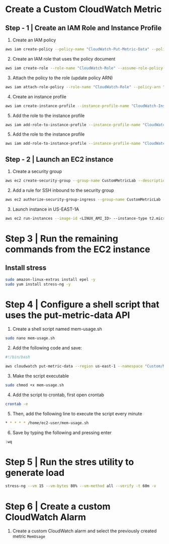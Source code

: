 # Create a Custom CloudWatch Metric

## Step - 1 | Create an IAM Role and Instance Profile

1. Create an IAM policy

```bash
aws iam create-policy --policy-name "CloudWatch-Put-Metric-Data" --policy-document '{"Version":"2012-10-17","Statement":[{"Effect":"Allow","Action":["cloudwatch:PutMetricData"],"Resource":"*"}]}'
```

2. Create an IAM role that uses the policy document

```bash
aws iam create-role --role-name "CloudWatch-Role" --assume-role-policy-document '{"Version":"2012-10-17","Statement":[{"Effect":"Allow","Principal":{"Service":"ec2.amazonaws.com"},"Action":"sts:AssumeRole"}]}'
```

3. Attach the policy to the role (update policy ARN)

```bash
aws iam attach-role-policy --role-name "CloudWatch-Role" --policy-arn "arn:aws:iam::<YOUR_ACC_NO>:policy/CloudWatch-Put-Metric-Data"
```

4. Create an instance profile

```bash
aws iam create-instance-profile --instance-profile-name "CloudWatch-Instance-Profile"
```

5. Add the role to the instance profile

```bash
aws iam add-role-to-instance-profile --instance-profile-name "CloudWatch-Instance-Profile" --role-name "CloudWatch-Role"
```

5. Add the role to the instance profile

```bash
aws iam add-role-to-instance-profile --instance-profile-name "CloudWatch-Instance-Profile" --role-name "CloudWatch-Role"
```

## Step - 2 | Launch an EC2 instance

1. Create a security group

```bash
aws ec2 create-security-group --group-name CustomMetricLab --description "Temporary SG for the Custom Metric Lab"
```

2. Add a rule for SSH inbound to the security group

```bash
aws ec2 authorize-security-group-ingress --group-name CustomMetricLab --protocol tcp --port 22 --cidr 0.0.0.0/0
```

3. Launch instance in US-EAST-1A

```bash
aws ec2 run-instances --image-id <LINUX_AMI_ID> --instance-type t2.micro --placement AvailabilityZone=us-east-1a --security-group-ids <YOUR_SG_ID> --iam-instance-profile Name="CloudWatch-Instance-Profile"
```

# Step 3 | Run the remaining commands from the EC2 instance

## Install stress

```bash
sudo amazon-linux-extras install epel -y
sudo yum install stress-ng -y
```

# Step 4 | Configure a shell script that uses the put-metric-data API

1. Create a shell script named mem-usage.sh

```bash
sudo nano mem-usage.sh
```

2. Add the following code and save:

```bash
#!/bin/bash

aws cloudwatch put-metric-data --region us-east-1 --namespace "Custom/Memory" --metric-name "MemUsage" --value "$(free | awk '/Mem/{printf("%d", ($2-$7)/$2*100)}')" --unit "Percent" --dimensions "Name=InstanceId,Value=$(curl -s http://169.254.169.254/latest/meta-data/instance-id)"
```

3. Make the script executable

```bash
sudo chmod +x mem-usage.sh
```

4. Add the script to crontab, first open crontab

```bash
crontab -e
```

5. Then, add the following line to execute the script every minute

```bash
* * * * * /home/ec2-user/mem-usage.sh
```

6. Save by typing the following and pressing enter

```bash
:wq
```

# Step 5 | Run the stres utility to generate load

```bash
stress-ng --vm 15 --vm-bytes 80% --vm-method all --verify -t 60m -v
```

# Step 6 | Create a custom CloudWatch Alarm

1. Create a custom CloudWatch alarm and select the previously created metric `MemUsage`

